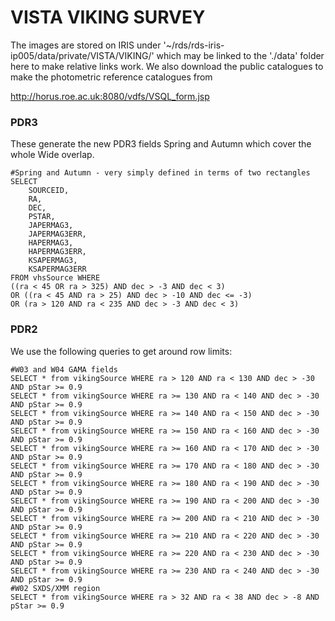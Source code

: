 # VISTA VIKING SURVEY

The images are stored on IRIS under '~/rds/rds-iris-ip005/data/private/VISTA/VIKING/' which may be linked to the './data' folder here to make relative links work. We also download the public catalogues to make the photometric reference catalogues from 

http://horus.roe.ac.uk:8080/vdfs/VSQL_form.jsp

### PDR3

These generate the new PDR3 fields Spring and Autumn which cover the whole Wide overlap.

```Shell
#Spring and Autumn - very simply defined in terms of two rectangles
SELECT 
    SOURCEID,
    RA,
    DEC,
    PSTAR,
    JAPERMAG3,
    JAPERMAG3ERR,
    HAPERMAG3,
    HAPERMAG3ERR,
    KSAPERMAG3,
    KSAPERMAG3ERR 
FROM vhsSource WHERE 
((ra < 45 OR ra > 325) AND dec > -3 AND dec < 3)
OR ((ra < 45 AND ra > 25) AND dec > -10 AND dec <= -3)
OR (ra > 120 AND ra < 235 AND dec > -3 AND dec < 3)
```

### PDR2

We use the following queries to get around row limits:

```Shell
#W03 and W04 GAMA fields
SELECT * from vikingSource WHERE ra > 120 AND ra < 130 AND dec > -30 AND pStar >= 0.9
SELECT * from vikingSource WHERE ra >= 130 AND ra < 140 AND dec > -30 AND pStar >= 0.9
SELECT * from vikingSource WHERE ra >= 140 AND ra < 150 AND dec > -30 AND pStar >= 0.9
SELECT * from vikingSource WHERE ra >= 150 AND ra < 160 AND dec > -30 AND pStar >= 0.9
SELECT * from vikingSource WHERE ra >= 160 AND ra < 170 AND dec > -30 AND pStar >= 0.9
SELECT * from vikingSource WHERE ra >= 170 AND ra < 180 AND dec > -30 AND pStar >= 0.9
SELECT * from vikingSource WHERE ra >= 180 AND ra < 190 AND dec > -30 AND pStar >= 0.9
SELECT * from vikingSource WHERE ra >= 190 AND ra < 200 AND dec > -30 AND pStar >= 0.9
SELECT * from vikingSource WHERE ra >= 200 AND ra < 210 AND dec > -30 AND pStar >= 0.9
SELECT * from vikingSource WHERE ra >= 210 AND ra < 220 AND dec > -30 AND pStar >= 0.9
SELECT * from vikingSource WHERE ra >= 220 AND ra < 230 AND dec > -30 AND pStar >= 0.9
SELECT * from vikingSource WHERE ra >= 230 AND ra < 240 AND dec > -30 AND pStar >= 0.9
#W02 SXDS/XMM region
SELECT * from vikingSource WHERE ra > 32 AND ra < 38 AND dec > -8 AND pStar >= 0.9
```


